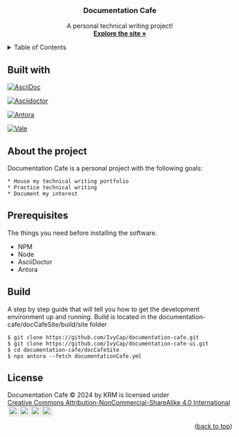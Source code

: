 <!-- PROJECT SHIELDS -->
<!-- [![MIT License][license-shield]][license-url] -->

<!-- PROJECT LOGO -->
<br />
<div align="center">
  <h3 align="center">Documentation Cafe</h3>

  <p align="center">
    A personal technical writing project!
        <br />
    <a href="https://documentation.cafe"><strong>Explore the site »</strong></a>
    <br />
  </p>
</div>


<!-- TABLE OF CONTENTS -->
<details>
  <summary>Table of Contents</summary>
  <ol>
    <li><a href="#about-the-project">Built with</a></li>    
    <li><a href="#prerequisites">Prerequisites</a></li>
    <li><a href="#installation">Installation</a></li>
    <li><a href="#usage">Usage</a></li>
    <li><a href="#license">License</a></li>
  </ol>
</details>

## Built with


[![AsciiDoc][asciidoc.org]][Asciidoc-url] 

[![Asciidoctor][asciidoctor.org]][Asciidoctor-url]

[![Antora][antora.org]][Antora-url]

[![Vale][vale.sh]][Vale-url]

<!-- [![Rust][rust-lang.org]][Rust-url]

[![Bevy][bevyengine.org]][Bevy-url] -->

## About the project
Documentation Cafe is a personal project with the following goals:

    * House my technical writing portfolio
    * Practice technical writing
    * Document my interest

## Prerequisites

The things you need before installing the software.

* NPM
* Node
* AsciiDoctor
* Antora

## Build

A step by step guide that will tell you how to get the development environment up and running. 
Build is located in the documentation-cafe/docCafeSite/build/site folder

```
$ git clone https://github.com/IvyCap/documentation-cafe.git
$ git clone https://github.com/IvyCap/documentation-cafe-ui.git
$ cd documentation-cafe/docCafeSite
$ npx antora --fetch documentationCafe.yml
```


## License 
 <p xmlns:cc="http://creativecommons.org/ns#" xmlns:dct="http://purl.org/dc/terms/"><span property="dct:title">Documentation Cafe © 2024</span> by <span property="cc:attributionName">KRM</span> is licensed under <a href="https://creativecommons.org/licenses/by-nc-sa/4.0/" target="_blank" rel="license noopener noreferrer" style="display:inline-block;">Creative Commons Attribution-NonCommercial-ShareAlike 4.0 International<img style="height:22px!important;margin-left:3px;vertical-align:text-bottom;" src="https://mirrors.creativecommons.org/presskit/icons/cc.svg?ref=chooser-v1" alt=""><img style="height:22px!important;margin-left:3px;vertical-align:text-bottom;" src="https://mirrors.creativecommons.org/presskit/icons/by.svg?ref=chooser-v1" alt=""><img style="height:22px!important;margin-left:3px;vertical-align:text-bottom;" src="https://mirrors.creativecommons.org/presskit/icons/nc.svg?ref=chooser-v1" alt=""><img style="height:22px!important;margin-left:3px;vertical-align:text-bottom;" src="https://mirrors.creativecommons.org/presskit/icons/sa.svg?ref=chooser-v1" alt=""></a></p> 

<p align="right">(<a href="#readme-top">back to top</a>)</p>

<!-- MARKDOWN LINKS & IMAGES -->
<!-- https://www.markdownguide.org/basic-syntax/#reference-style-links -->
<!-- [license-shield]: https://img.shields.io/github/license/othneildrew/Best-README-Template.svg?style=for-the-badge
[license-url]: https://github.com/IvyCap/dungeonbuilder/blob/main/LICENSE -->
[asciidoc.org]: https://img.shields.io/badge/Asciidoc-0769AD?style=for-the-badge&logo=asciidoc&logoColor=white
[Asciidoc-url]: https://asciidoc.org/
[asciidoctor.org]: https://img.shields.io/badge/Asciidoctor-DD0031?style=for-the-badge&logo=asciidoctor&logoColor=white
[Asciidoctor-url]: https://asciidoctor.org/
[antora.org]: https://img.shields.io/badge/Antora-FF2D20?style=for-the-badge&logo=antora&logoColor=white
[Antora-url]: https://antora.org/
[vale.sh]: https://img.shields.io/badge/Vale-99d98c?style=for-the-badge&logo=vale&logoColor=black
[Vale-url]: https://vale.sh/